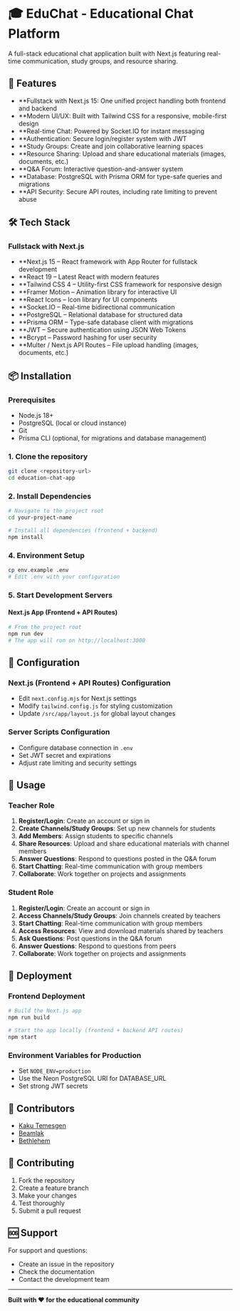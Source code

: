 # 🎓 EduChat - Educational Chat Platform

A full-stack educational chat application built with Next.js featuring real-time communication, study groups, and resource sharing.

## 🚀 Features

- **Fullstack with Next.js 15: One unified project handling both frontend and backend
- **Modern UI/UX: Built with Tailwind CSS for a responsive, mobile-first design
- **Real-time Chat: Powered by Socket.IO for instant messaging
- **Authentication: Secure login/register system with JWT
- **Study Groups: Create and join collaborative learning spaces
- **Resource Sharing: Upload and share educational materials (images, documents, etc.)
- **Q&A Forum: Interactive question-and-answer system
- **Database: PostgreSQL with Prisma ORM for type-safe queries and migrations
- **API Security: Secure API routes, including rate limiting to prevent abuse


## 🛠️ Tech Stack

### Fullstack with Next.js

- **Next.js 15 – React framework with App Router for fullstack development
- **React 19 – Latest React with modern features
- **Tailwind CSS 4 – Utility-first CSS framework for responsive design
- **Framer Motion – Animation library for interactive UI
- **React Icons – Icon library for UI components
- **Socket.IO – Real-time bidirectional communication
- **PostgreSQL – Relational database for structured data
- **Prisma ORM – Type-safe database client with migrations
- **JWT – Secure authentication using JSON Web Tokens
- **Bcrypt – Password hashing for user security
- **Multer / Next.js API Routes – File upload handling (images, documents, etc.)

## 📦 Installation

### Prerequisites
- Node.js 18+ 
- PostgreSQL (local or cloud instance)
- Git
- Prisma CLI (optional, for migrations and database management)

### 1. Clone the repository
```bash
git clone <repository-url>
cd education-chat-app
```

### 2. Install Dependencies
```bash
# Navigate to the project root
cd your-project-name

# Install all dependencies (frontend + backend)
npm install
```

### 4. Environment Setup
```bash
cp env.example .env
# Edit .env with your configuration
```

### 5. Start Development Servers

#### Next.js App (Frontend + API Routes)
```bash
# From the project root
npm run dev
# The app will run on http://localhost:3000
```

## 🔧 Configuration

### Next.js (Frontend + API Routes) Configuration
- Edit `next.config.mjs` for Next.js settings
- Modify `tailwind.config.js` for styling customization
- Update `/src/app/layout.js` for global layout changes

### Server Scripts Configuration
- Configure database connection in `.env`
- Set JWT secret and expirations
- Adjust rate limiting and security settings

## 📱 Usage
### Teacher Role
1. **Register/Login**: Create an account or sign in
2. **Create Channels/Study Groups**: Set up new channels for students
3.  **Add Members**: Assign students to specific channels
4. **Share Resources**: Upload and share educational materials with channel members
5. **Answer Questions**: Respond to questions posted in the Q&A forum
6.  **Start Chatting**: Real-time communication with group members
7. **Collaborate**: Work together on projects and assignments
   
### Student Role
1. **Register/Login**: Create an account or sign in
2. **Access Channels/Study Groups**: Join channels created by teachers
3. **Start Chatting**: Real-time communication with group members
4. **Access Resources**: View and download materials shared by teachers
5. **Ask Questions**: Post questions in the Q&A forum
6. **Answer Questions**: Respond to questions from peers
7. **Collaborate**: Work together on projects and assignments
 

## 🚀 Deployment

### Frontend Deployment
```bash
# Build the Next.js app
npm run build

# Start the app locally (frontend + backend API routes)
npm start
```

### Environment Variables for Production
- Set `NODE_ENV=production`
- Use the Neon PostgreSQL URI for DATABASE_URL
- Set strong JWT secrets

## 👥 Contributors

- [Kaku Temesgen](https://github.com/fenitamas)
- [Beamlak](https://github.com/beamlaksinta)
- [Bethlehem](https://github.com/Betheel1)


## 🤝 Contributing

1. Fork the repository
2. Create a feature branch
3. Make your changes
4. Test thoroughly
5. Submit a pull request

## 🆘 Support

For support and questions:
- Create an issue in the repository
- Check the documentation
- Contact the development team

---

**Built with ❤️ for the educational community**

